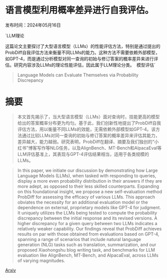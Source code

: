 # 语言模型利用概率差异进行自我评估。

发布时间：2024年05月16日

`LLM理论

这篇论文主要探讨了大型语言模型（LLMs）的性能评估方法，特别是通过提出的ProbDiff自我评估方法来衡量不同LLMs的能力。这种方法不需要依赖外部模型，如GPT-4，而是通过分析模型对同一查询的初始与修订答案的概率差异来进行评估。研究内容涉及LLMs的理论性能评估，因此属于LLM理论分类。` `模型评估`

> Language Models can Evaluate Themselves via Probability Discrepancy

# 摘要

> 本文首先揭示了，当大型语言模型（LLMs）面对查询时，技能更高的模型给出的答案概率分布更为均匀。基于此，我们创新性地提出了ProbDiff自我评估方法，用以衡量不同LLMs的效能，无需依赖外部模型如GPT-4。该方法通过比较LLMs对同一查询的初始与修订答案的概率差异来评估其能力，差异越大，能力越弱。研究表明，ProbDiff在翻译、摘要及我们独创的“小红书”博客写作等NLG任务，以及AlignBench、MT-Bench和AlpacaEval等LLM评估基准上，其表现与GPT-4评估结果相当，适用于各类规模的LLMs。

> In this paper, we initiate our discussion by demonstrating how Large Language Models (LLMs), when tasked with responding to queries, display a more even probability distribution in their answers if they are more adept, as opposed to their less skilled counterparts. Expanding on this foundational insight, we propose a new self-evaluation method ProbDiff for assessing the efficacy of various LLMs. This approach obviates the necessity for an additional evaluation model or the dependence on external, proprietary models like GPT-4 for judgment. It uniquely utilizes the LLMs being tested to compute the probability discrepancy between the initial response and its revised versions. A higher discrepancy for a given query between two LLMs indicates a relatively weaker capability. Our findings reveal that ProbDiff achieves results on par with those obtained from evaluations based on GPT-4, spanning a range of scenarios that include natural language generation (NLG) tasks such as translation, summarization, and our proposed Xiaohongshu blog writing task, and benchmarks for LLM evaluation like AlignBench, MT-Bench, and AlpacaEval, across LLMs of varying magnitudes.

[Arxiv](https://arxiv.org/abs/2405.10516)
